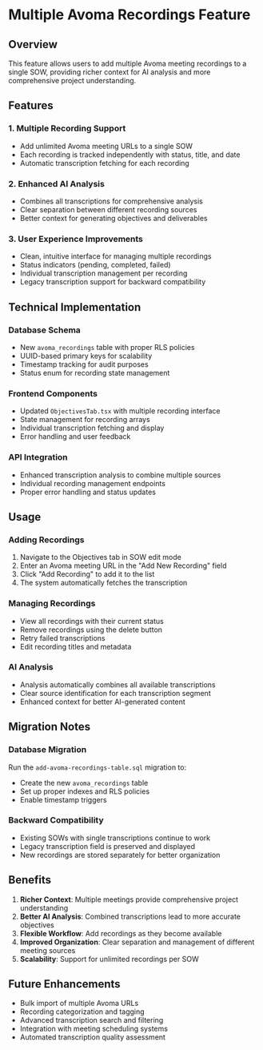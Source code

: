 # Multiple Avoma Recordings Feature

## Overview
This feature allows users to add multiple Avoma meeting recordings to a single SOW, providing richer context for AI analysis and more comprehensive project understanding.

## Features

### 1. Multiple Recording Support
- Add unlimited Avoma meeting URLs to a single SOW
- Each recording is tracked independently with status, title, and date
- Automatic transcription fetching for each recording

### 2. Enhanced AI Analysis
- Combines all transcriptions for comprehensive analysis
- Clear separation between different recording sources
- Better context for generating objectives and deliverables

### 3. User Experience Improvements
- Clean, intuitive interface for managing multiple recordings
- Status indicators (pending, completed, failed)
- Individual transcription management per recording
- Legacy transcription support for backward compatibility

## Technical Implementation

### Database Schema
- New `avoma_recordings` table with proper RLS policies
- UUID-based primary keys for scalability
- Timestamp tracking for audit purposes
- Status enum for recording state management

### Frontend Components
- Updated `ObjectivesTab.tsx` with multiple recording interface
- State management for recording arrays
- Individual transcription fetching and display
- Error handling and user feedback

### API Integration
- Enhanced transcription analysis to combine multiple sources
- Individual recording management endpoints
- Proper error handling and status updates

## Usage

### Adding Recordings
1. Navigate to the Objectives tab in SOW edit mode
2. Enter an Avoma meeting URL in the "Add New Recording" field
3. Click "Add Recording" to add it to the list
4. The system automatically fetches the transcription

### Managing Recordings
- View all recordings with their current status
- Remove recordings using the delete button
- Retry failed transcriptions
- Edit recording titles and metadata

### AI Analysis
- Analysis automatically combines all available transcriptions
- Clear source identification for each transcription segment
- Enhanced context for better AI-generated content

## Migration Notes

### Database Migration
Run the `add-avoma-recordings-table.sql` migration to:
- Create the new `avoma_recordings` table
- Set up proper indexes and RLS policies
- Enable timestamp triggers

### Backward Compatibility
- Existing SOWs with single transcriptions continue to work
- Legacy transcription field is preserved and displayed
- New recordings are stored separately for better organization

## Benefits

1. **Richer Context**: Multiple meetings provide comprehensive project understanding
2. **Better AI Analysis**: Combined transcriptions lead to more accurate objectives
3. **Flexible Workflow**: Add recordings as they become available
4. **Improved Organization**: Clear separation and management of different meeting sources
5. **Scalability**: Support for unlimited recordings per SOW

## Future Enhancements

- Bulk import of multiple Avoma URLs
- Recording categorization and tagging
- Advanced transcription search and filtering
- Integration with meeting scheduling systems
- Automated transcription quality assessment
